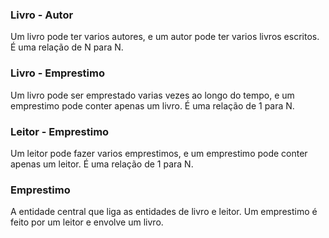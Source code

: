 ### Livro - Autor


Um livro pode ter varios autores, e um autor pode ter varios livros escritos.
É uma relação de N para N.


### Livro - Emprestimo


Um livro pode ser emprestado varias vezes ao longo do tempo, e um emprestimo pode conter apenas um livro.
É uma relação de 1 para N.

### Leitor - Emprestimo


Um leitor pode fazer varios emprestimos, e um emprestimo pode conter apenas um leitor.
É uma relação de 1 para N.

### Emprestimo 


A entidade central que liga as entidades de livro e leitor.
Um emprestimo é feito por um leitor e envolve um livro.
